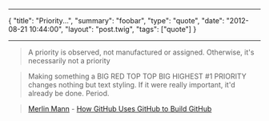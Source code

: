 ***
{
    "title": "Priority...",
    "summary": "foobar",
    "type": "quote",
    "date": "2012-08-21 10:44:00",
    "layout": "post.twig",
    "tags": ["quote"]
}
***
> A priority is observed, not manufactured or assigned. Otherwise, it's necessarily not a priority

> Making something a BIG RED TOP TOP BIG HIGHEST #1 PRIORITY changes nothing but text styling. If it were really important, it'd already be done. Period.

> [Merlin Mann](https://twitter.com/hotdogsladies) - [How GitHub Uses GitHub to Build GitHub](http://zachholman.com/talk/how-github-uses-github-to-build-github)
